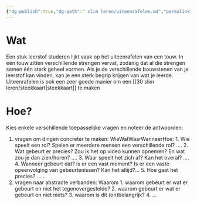 ```yaml
---
{"dg-publish":true,"dg-path":" slim leren/uiteenrafelen.md","permalink":"/ slim leren/uiteenrafelen/","created":"2025-06-04T13:25:55.057+02:00","updated":"2025-06-04T14:24:01.579+02:00"}
---
```



# Wat
Een stuk leerstof studeren lijkt vaak op het uiteenrafelen van een touw. In één touw zitten verschillende strengen vervat, zodanig dat al die strengen samen  één sterk geheel vormen. Als je de verschillende bouwstenen van je leerstof kan vinden, kan je een sterk begrip krijgen van wat je leerde.
Uiteenrafelen is ook een zeer goede manier om een [[30 slim leren/steekkaart\|steekkaart]] te maken 



# Hoe?
Kies enkele verschillende toepasselijke vragen en noteer de antwoorden: 
1. vragen om dingen concreter te maken: WieWatWaarWanneerHoe:
		1. Wie speelt een rol? Spelen er meerdere mensen een verschillende rol? ....
		2. Wat gebeurt er precies? Zou ik het op video kunnen opnemen? En wat zou je dan zien/horen? ....
		3. Waar speelt het zich af? Kan het overal? ....
		4. Wanneer gebeurt dat? is er een vast moment? Is er een vaste opeenvolging van gebeurtenissen? Kan het altijd?...
		5. Hoe gaat het precies?  ......
2. vragen naar abstracte verbanden:  Waarom
		1. waarom gebeurt er wat er gebeurt en niet het tegenovergestelde?
		2. waarom gebeurt er wat er gebeurt en niet niets?
		3. waarom is dit (on)belangrijk?
		4. ...